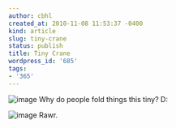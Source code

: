```yaml
---
author: cbhl
created_at: 2010-11-08 11:53:37 -0400
kind: article
slug: tiny-crane
status: publish
title: Tiny Crane
wordpress_id: '685'
tags:
- '365'
---
```


![image](http://images.azuresky.ca/blog/wp-content/uploads/2010/11/wpid-IMG_20101108_114907.jpg)
Why do people fold things this tiny? D:

![image](http://images.azuresky.ca/blog/wp-content/uploads/2010/11/wpid-IMG_20101108_115612.jpg)
Rawr.
